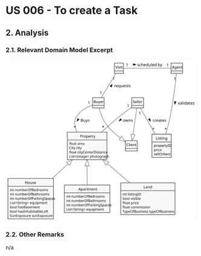 # US 006 - To create a Task 

## 2. Analysis

### 2.1. Relevant Domain Model Excerpt 

![Domain Model](svg/us007-domain-model-excerpt.svg)

### 2.2. Other Remarks

n/a